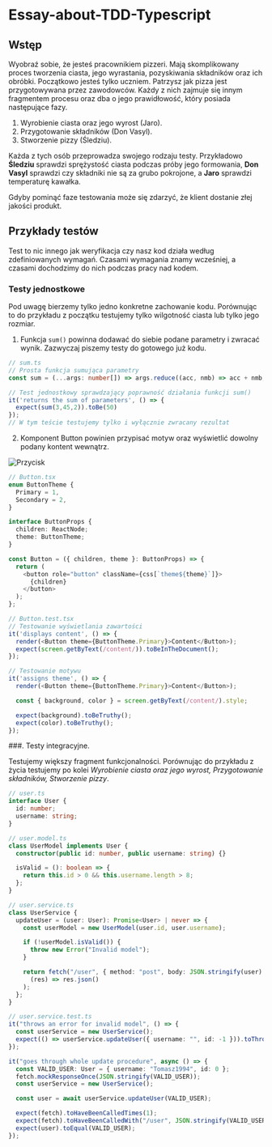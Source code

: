 # Essay-about-TDD-Typescript

## Wstęp

  Wyobraź sobie, że jesteś pracownikiem pizzeri. Mają skomplikowany proces tworzenia ciasta, jego wyrastania, pozyskiwania składników oraz ich obróbki.
  Początkowo jesteś tylko uczniem. Patrzysz jak pizza jest przygotowywana przez zawodowców. Każdy z nich zajmuje się innym fragmentem procesu oraz dba o jego prawidłowość, który posiada następujące fazy.
  
 1. Wyrobienie ciasta oraz jego wyrost (Jaro).
 2. Przygotowanie składników (Don Vasyl).
 3. Stworzenie pizzy (Śledziu).
 
  Każda z tych osób przeprowadza swojego rodzaju testy. Przykładowo **Śledziu** sprawdzi sprężystość ciasta podczas próby jego formowania, **Don Vasyl** sprawdzi czy składniki nie są za grubo pokrojone, a **Jaro** sprawdzi temperaturę kawałka.

  Gdyby pominąć faze testowania może się zdarzyć, że klient dostanie złej jakości produkt. 

## Przykłady testów

  Test to nic innego jak weryfikacja czy nasz kod działa według zdefiniowanych wymagań. Czasami wymagania znamy wcześniej, a czasami dochodzimy do nich podczas pracy nad kodem.
  
### Testy jednostkowe

Pod uwagę bierzemy tylko jedno konkretne zachowanie kodu. Porównując to do przykładu z początku testujemy tylko wilgotność ciasta lub tylko jego rozmiar.

1. Funkcja `sum()` powinna dodawać do siebie podane parametry i zwracać wynik. Zazwyczaj piszemy testy do gotowego już kodu.
 
```ts
// sum.ts
// Prosta funkcja sumująca parametry
const sum = (...args: number[]) => args.reduce((acc, nmb) => acc + nmb, 0);

// Test jednostkowy sprawdzający poprawność działania funkcji sum()
it('returns the sum of parameters', () => {
  expect(sum(3,45,2)).toBe(50)
});
// W tym teście testujemy tylko i wyłącznie zwracany rezultat
```

2. Komponent Button powinien przypisać motyw oraz wyświetlić dowolny podany kontent wewnątrz.

![Przycisk](https://www.fibaro.com/en/wp-content/uploads/sites/3/2017/02/color-bt-red.png)

```ts
// Button.tsx
enum ButtonTheme {
  Primary = 1,
  Secondary = 2,
}

interface ButtonProps {
  children: ReactNode;
  theme: ButtonTheme;
}

const Button = ({ children, theme }: ButtonProps) => {
  return (
    <button role="button" className={css[`theme${theme}`]}>
      {children}
    </button>
  );
};
```

```ts
// Button.test.tsx
// Testowanie wyświetlania zawartości
it('displays content', () => {
  render(<Button theme={ButtonTheme.Primary}>Content</Button>);
  expect(screen.getByText(/content/)).toBeInTheDocument();
});

// Testowanie motywu
it('assigns theme', () => {
  render(<Button theme={ButtonTheme.Primary}>Content</Button>);

  const { background, color } = screen.getByText(/content/).style;

  expect(background).toBeTruthy();
  expect(color).toBeTruthy();
});
```

###. Testy integracyjne.

Testujemy większy fragment funkcjonalności. Porównując do przykładu z życia testujemy po kolei _Wyrobienie ciasta oraz jego wyrost, Przygotowanie składników, Stworzenie pizzy_.

```ts
// user.ts
interface User {
  id: number;
  username: string;
}

// user.model.ts
class UserModel implements User {
  constructor(public id: number, public username: string) {}

  isValid = (): boolean => {
    return this.id > 0 && this.username.length > 8;
  };
}

// user.service.ts
class UserService {
  updateUser = (user: User): Promise<User> | never => {
    const userModel = new UserModel(user.id, user.username);

    if (!userModel.isValid()) {
      throw new Error("Invalid model");
    }

    return fetch("/user", { method: "post", body: JSON.stringify(user) }).then(
      (res) => res.json()
    );
  };
}

// user.service.test.ts
it("throws an error for invalid model", () => {
  const userService = new UserService();
  expect(() => userService.updateUser({ username: "", id: -1 })).toThrow();
});

it("goes through whole update procedure", async () => {
  const VALID_USER: User = { username: "Tomasz1994", id: 0 };
  fetch.mockResponseOnce(JSON.stringify(VALID_USER));
  const userService = new UserService();

  const user = await userService.updateUser(VALID_USER);

  expect(fetch).toHaveBeenCalledTimes(1);
  expect(fetch).toHaveBeenCalledWith("/user", JSON.stringify(VALID_USER));
  expect(user).toEqual(VALID_USER);
});
```
